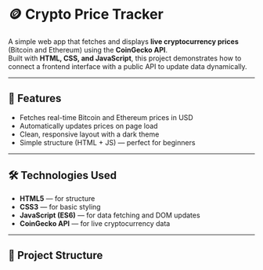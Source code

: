 # 🪙 Crypto Price Tracker

A simple web app that fetches and displays **live cryptocurrency prices** (Bitcoin and Ethereum) using the **CoinGecko API**.  
Built with **HTML, CSS, and JavaScript**, this project demonstrates how to connect a frontend interface with a public API to update data dynamically.

---

## 🚀 Features
- Fetches real-time Bitcoin and Ethereum prices in USD  
- Automatically updates prices on page load  
- Clean, responsive layout with a dark theme  
- Simple structure (HTML + JS) — perfect for beginners  

---

## 🛠️ Technologies Used
- **HTML5** — for structure  
- **CSS3** — for basic styling  
- **JavaScript (ES6)** — for data fetching and DOM updates  
- **CoinGecko API** — for live cryptocurrency data  

---

## 📂 Project Structure

